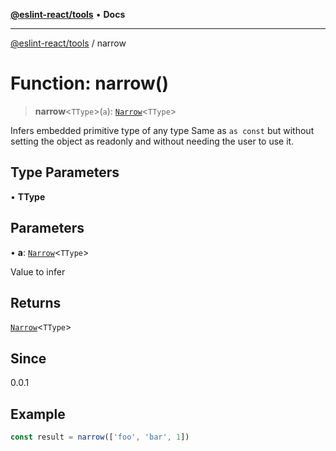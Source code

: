 [**@eslint-react/tools**](../README.md) • **Docs**

***

[@eslint-react/tools](../README.md) / narrow

# Function: narrow()

> **narrow**\<`TType`\>(`a`): [`Narrow`](../type-aliases/Narrow.md)\<`TType`\>

Infers embedded primitive type of any type
Same as `as const` but without setting the object as readonly and without needing the user to use it.

## Type Parameters

• **TType**

## Parameters

• **a**: [`Narrow`](../type-aliases/Narrow.md)\<`TType`\>

Value to infer

## Returns

[`Narrow`](../type-aliases/Narrow.md)\<`TType`\>

## Since

0.0.1

## Example

```ts
const result = narrow(['foo', 'bar', 1])
```
